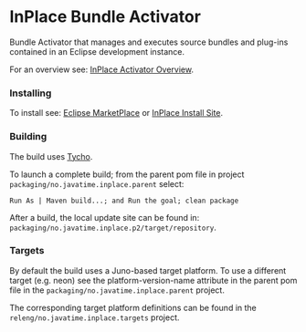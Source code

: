 # InPlace Bundle Activator
Bundle Activator that manages and executes source bundles and plug-ins contained in an Eclipse development instance.

For an overview see: [InPlace Activator Overview](http://javatime.no/blog/inplace-activator-overview/).

### Installing

To install see: [Eclipse MarketPlace](http://marketplace.eclipse.org/content/inplace-bundle-activator/) 
or [InPlace Install Site](http://javatime.no/blog/download-2/).

### Building

The build uses [Tycho](http://www.eclipse.org/tycho/).
 
To launch a complete build; from the parent pom file in project `packaging/no.javatime.inplace.parent` select: 
```
Run As | Maven build...; and Run the goal; clean package
```

After a build, the local update site can be found in: `packaging/no.javatime.inplace.p2/target/repository`.

### Targets

By default the build uses a Juno-based target platform. To use a different target (e.g. neon) see the
platform-version-name attribute in the parent pom file in the `packaging/no.javatime.inplace.parent` project.

The corresponding target platform definitions can be found in the `releng/no.javatime.inplace.targets` project.
